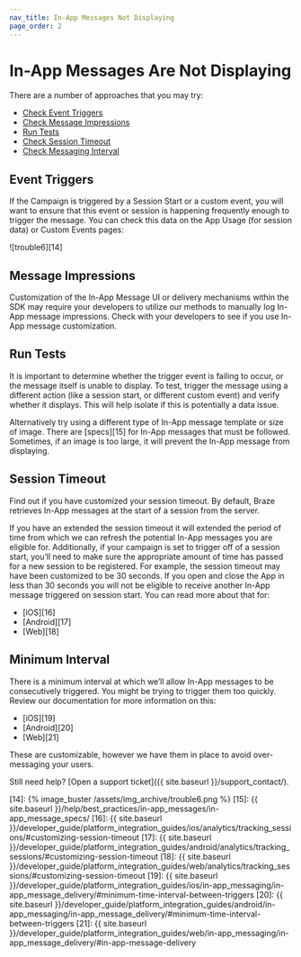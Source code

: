 ```yaml
---
nav_title: In-App Messages Not Displaying
page_order: 2
---
```


# In-App Messages Are Not Displaying

There are a number of approaches that you may try:

* [Check Event Triggers](#event-triggers)
* [Check Message Impressions](#message-impressions)
* [Run Tests](#run-tests)
* [Check Session Timeout](#session-timeout)
* [Check Messaging Interval](#minimum-interval)

## Event Triggers

If the Campaign is triggered by a Session Start or a custom event, you will want to ensure that this event or session is happening frequently enough to trigger the message. You can check this data on the App Usage (for session data) or Custom Events pages:

![trouble6][14]

## Message Impressions

Customization of the In-App Message UI or delivery mechanisms within the SDK may require your developers to utilize our methods to manually log In-App message impressions. Check with your developers to see if you use In-App message customization.


## Run Tests

It is important to determine whether the trigger event is failing to occur, or the message itself is unable to display. To test, trigger the message using a different action (like a session start, or different custom event) and verify whether it displays. This will help isolate if this is potentially a data issue.

Alternatively try using a different type of In-App message template or size of image. There are [specs][15] for In-App messages that must be followed. Sometimes, if an image is too large, it will prevent the In-App message from displaying.


## Session Timeout

Find out if you have customized your session timeout. By default, Braze retrieves In-App messages at the start of a session from the server.

If you have an extended the session timeout it will extended the period of time from which we can refresh the potential In-App messages you are eligible for. Additionally, if your campaign is set to trigger off of a session start, you’ll need to make sure the appropriate amount of time has passed for a new session to be registered. For example, the session timeout may have been customized to be 30 seconds. If you open and close the App in less than 30 seconds you will not be eligible to receive another In-App message triggered on session start. You can read more about that for:

* [iOS][16]
* [Android][17]
* [Web][18]

## Minimum Interval

There is a minimum interval at which we’ll allow In-App messages to be consecutively triggered. You might be trying to trigger them too quickly. Review our documentation for more information on this:
* [iOS][19]
* [Android][20]
* [Web][21]

These are customizable, however we have them in place to avoid over-messaging your users.

Still need help? [Open a support ticket]({{ site.baseurl }}/support_contact/).

[14]: {% image_buster /assets/img_archive/trouble6.png %}
[15]: {{ site.baseurl }}/help/best_practices/in-app_messages/in-app_message_specs/
[16]: {{ site.baseurl }}/developer_guide/platform_integration_guides/ios/analytics/tracking_sessions/#customizing-session-timeout
[17]: {{ site.baseurl }}/developer_guide/platform_integration_guides/android/analytics/tracking_sessions/#customizing-session-timeout
[18]: {{ site.baseurl }}/developer_guide/platform_integration_guides/web/analytics/tracking_sessions/#customizing-session-timeout
[19]: {{ site.baseurl }}/developer_guide/platform_integration_guides/ios/in-app_messaging/in-app_message_delivery/#minimum-time-interval-between-triggers
[20]: {{ site.baseurl }}/developer_guide/platform_integration_guides/android/in-app_messaging/in-app_message_delivery/#minimum-time-interval-between-triggers
[21]: {{ site.baseurl }}/developer_guide/platform_integration_guides/web/in-app_messaging/in-app_message_delivery/#in-app-message-delivery
